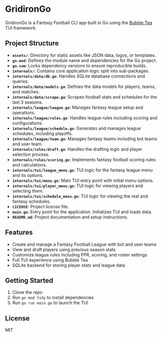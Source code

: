 # GridironGo

GridironGo is a Fantasy Football CLI app built in Go using the [Bubble Tea](https://github.com/charmbracelet/bubbletea) TUI framework.

## Project Structure

- **`assets/`**: Directory for static assets like JSON data, logos, or templates.
- **`go.mod`**: Defines the module name and dependencies for the Go project.
- **`go.sum`**: Locks dependency versions to ensure reproducible builds.
- **`internals/`**: Contains core application logic split into sub-packages.
- **`internals/data/db.go`**: Handles SQLite database connections and queries.
- **`internals/data/models.go`**: Defines the data models for players, teams, and matches.
- **`internals/data/scrape.go`**: Scrapes football stats and schedules for the last 3 seasons.
- **`internals/league/league.go`**: Manages fantasy league setup and operations.
- **`internals/league/rules.go`**: Handles league rules including scoring and configurations.
- **`internals/league/schedule.go`**: Generates and manages league schedules, including playoffs.
- **`internals/league/team.go`**: Manages fantasy teams including bot teams and user team.
- **`internals/rules/draft.go`**: Handles the drafting logic and player selection process.
- **`internals/rules/scoring.go`**: Implements fantasy football scoring rules and calculations.
- **`internals/tui/league_menu.go`**: TUI logic for the fantasy league menu and its options.
- **`internals/tui/menu.go`**: Main TUI entry point with initial menu options.
- **`internals/tui/player_menu.go`**: TUI logic for viewing players and selecting them.
- **`internals/tui/schedule_menu.go`**: TUI logic for viewing the real and fantasy schedules.
- **`LICENSE`**: Project license file.
- **`main.go`**: Entry point for the application. Initializes TUI and loads data.
- **`README.md`**: Project documentation and setup instructions.

## Features
- Create and manage a Fantasy Football League with bot and user teams
- View and draft players using previous season stats
- Customize league rules including PPR, scoring, and roster settings
- Full TUI experience using Bubble Tea
- SQLite backend for storing player stats and league data

## Getting Started
1. Clone the repo
2. Run `go mod tidy` to install dependencies
3. Run `go run main.go` to launch the TUI

## License
MIT
